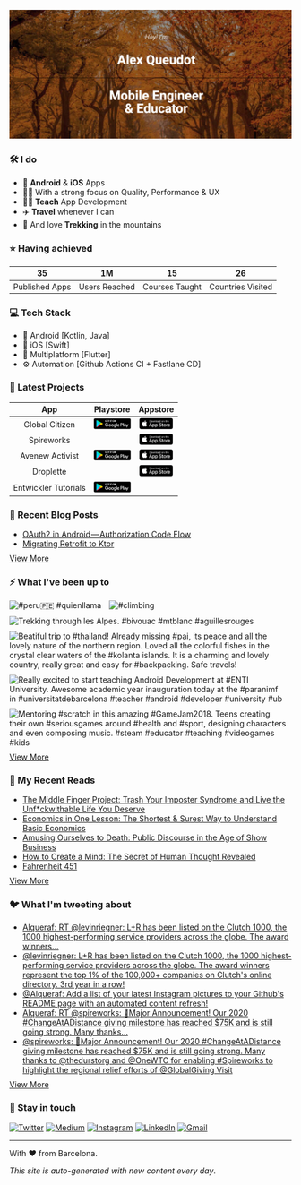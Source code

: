 ![banner](images/banner-cropped.jpg)

### 🛠 I do
- 📱 **Android** & **iOS** Apps
- 👨‍💻 With a strong focus on Quality, Performance & UX
- 👨‍🏫 **Teach** App Development
- ✈️ **Travel** whenever I can
- 💚 And love **Trekking** in the mountains

### ⭐️ Having achieved

| 35 | 1M | 15 | 26 |
| :-: | :-: | :-: | :-: |
| Published Apps | Users Reached | Courses Taught | Countries Visited |

### 💻 Tech Stack
- 🤖 Android [Kotlin, Java]
- 🍎 iOS [Swift]
- 📱 Multiplatform [Flutter]
- ⚙️ Automation [Github Actions CI + Fastlane CD]

### 📱 Latest Projects

| App | Playstore | Appstore |
| :-: | :-: | :-: |
| Global Citizen | <a href="https://play.google.com/store/apps/details?id=lr.globalcitizen.com"><img height = "20px" src="images/playstore.png"/></a> | <a href="https://apps.apple.com/us/app/global-citizen-take-action/id990655529"><img height = "20px" src="images/appstore.png"/></a> |
| Spireworks |  | <a href="https://apps.apple.com/us/app/spireworks/id1372884614"><img height = "20px" src="images/appstore.png"/></a> |
| Avenew Activist | <a href="https://play.google.com/store/apps/details?id=org.avenew.activist"><img height = "20px" src="images/playstore.png"/></a> | <a href="https://apps.apple.com/us/app/avenew-activist/id1529797327"><img height = "20px" src="images/appstore.png"/></a> |
| Droplette |  | <a href="https://apps.apple.com/py/app/droplette/id1535102177"><img height = "20px" src="images/appstore.png"/></a> |
| Entwickler Tutorials | <a href="https://play.google.com/store/apps/details?id=de.entwickler.tutorials.app"><img height = "20px" src="images/playstore.png"/></a> |  |

### 📕 Recent Blog Posts
<!-- BLOG-POST-LIST:START -->
- [OAuth2 in Android — Authorization Code Flow](https://medium.com/l-r-engineering/oauth2-in-android-authorization-code-flow-ffc4355dd473?source=rss-18ecf9ef4d5b------2)
- [Migrating Retrofit to Ktor](https://medium.com/l-r-engineering/migrating-retrofit-to-ktor-93bdaf58d7d4?source=rss-18ecf9ef4d5b------2)
<!-- BLOG-POST-LIST:END -->
<p style="margin-top:-5px">
        <a href="https://medium.com/@alqueraf">View More</a>
</p>

### ⚡️ What I've been up to
<!-- INSTAGRAM-FEED:START -->
<p><img width="250px" src="https://instagram.fiev22-1.fna.fbcdn.net/v/t51.2885-15/sh0.08/e35/c180.0.1080.1080a/s640x640/134741911_3550164045078801_496483062783369485_n.jpg?_nc_ht=instagram.fiev22-1.fna.fbcdn.net&_nc_cat=109&_nc_ohc=J_i6EPuCzEoAX8DcnEj&tp=1&oh=57609fb22b2a722cb396d3995de503f7&oe=602BEF66" alt="#peru🇵🇪  #quienllama" style="padding-right:10px;padding-bottom:10px" /> <img width="250px" src="https://instagram.fiev22-2.fna.fbcdn.net/v/t51.2885-15/sh0.08/e35/c315.0.810.810a/s640x640/134835069_395271954906995_554156271251983796_n.jpg?_nc_ht=instagram.fiev22-2.fna.fbcdn.net&_nc_cat=111&_nc_ohc=jXkrdRuPqzAAX-KSqfG&tp=1&oh=9a53f14b1a71ab5656e43ace3ae29a0f&oe=602AABEB" alt="#climbing" style="padding-right:10px;padding-bottom:10px" /> <img width="250px" src="https://instagram.fiev22-1.fna.fbcdn.net/v/t51.2885-15/sh0.08/e35/s640x640/114581420_329866848037409_3165778290244745196_n.jpg?_nc_ht=instagram.fiev22-1.fna.fbcdn.net&_nc_cat=105&_nc_ohc=rPXFF3ca694AX8O-9di&tp=1&oh=b860462398df65f5139a5938e5ce159e&oe=602ACB87" alt="Trekking through les Alpes.  #bivouac  #mtblanc  #aguillesrouges" style="padding-right:10px;padding-bottom:10px" /> <img width="250px" src="https://instagram.fiev22-2.fna.fbcdn.net/v/t51.2885-15/sh0.08/e35/s640x640/50659791_115686899539189_4155358141532017584_n.jpg?_nc_ht=instagram.fiev22-2.fna.fbcdn.net&_nc_cat=101&_nc_ohc=rbeUzIQ8bu0AX8ZCL37&tp=1&oh=8e65701a0dff9953837f04517c579e9a&oe=602A9BB8" alt="Beatiful trip to  #thailand! Already missing  #pai, its peace and all the lovely nature of the northern region. Loved all the colorful fishes in the crystal clear waters of the  #kolanta islands. It is a charming and lovely country, really great and easy for  #backpacking.  Safe travels!" style="padding-right:10px;padding-bottom:10px" /> <img width="250px" src="https://instagram.fiev22-2.fna.fbcdn.net/v/t51.2885-15/e35/c236.0.608.608a/42653029_2058615494449795_4125159065197996634_n.jpg?_nc_ht=instagram.fiev22-2.fna.fbcdn.net&_nc_cat=107&_nc_ohc=B9ze1VzgMUsAX_U63Wu&tp=1&oh=430299ca2c8d24113a8c9174334895d9&oe=60297D23" alt="Really excited to start teaching Android Development at  #ENTI University. Awesome academic year inauguration today at the  #paranimf in  #universitatdebarcelona   #teacher  #android  #developer  #university  #ub" style="padding-right:10px;padding-bottom:10px" /> <img width="250px" src="https://instagram.fiev22-2.fna.fbcdn.net/v/t51.2885-15/sh0.08/e35/s640x640/42169570_2220304901628496_3212191554685421790_n.jpg?_nc_ht=instagram.fiev22-2.fna.fbcdn.net&_nc_cat=104&_nc_ohc=BGpal2GSY5EAX9S5H-T&tp=1&oh=7eb0946141f71ec1a58475a24f907542&oe=600392B5" alt="Mentoring  #scratch in this amazing  #GameJam2018. Teens creating their own  #seriousgames around  #health and  #sport, designing characters and even composing music.   #steam  #educator  #teaching  #videogames  #kids" style="padding-right:10px;padding-bottom:10px" /> </p>
<!-- INSTAGRAM-FEED:END -->
<p style="margin-top:-15px">
        <a href="https://instagram.com/alqueraf">View More</a>
</p>

### 📖 My Recent Reads
<!-- GOODREADS:START -->
- [The Middle Finger Project: Trash Your Imposter Syndrome and Live the Unf*ckwithable Life You Deserve](https://www.goodreads.com/review/show/3546824765?utm_medium=api&utm_source=rss)
- [Economics in One Lesson: The Shortest & Surest Way to Understand Basic Economics](https://www.goodreads.com/review/show/3324987322?utm_medium=api&utm_source=rss)
- [Amusing Ourselves to Death: Public Discourse in the Age of Show Business](https://www.goodreads.com/review/show/2968197244?utm_medium=api&utm_source=rss)
- [How to Create a Mind: The Secret of Human Thought Revealed](https://www.goodreads.com/review/show/2788723762?utm_medium=api&utm_source=rss)
- [Fahrenheit 451](https://www.goodreads.com/review/show/3194911091?utm_medium=api&utm_source=rss)
<!-- GOODREADS:END -->
<p style="margin-top:-5px">
        <a href="https://www.goodreads.com/user/show/40277231-alex-queudot">View More</a>
</p>

### 🐦 What I'm tweeting about
<!-- TWITTER:START -->
- [Alqueraf: RT @levinriegner: L+R has been listed on the Clutch 1000, the 1000 highest-performing service providers across the globe. The award winners…](https://rss.app/articles/cb4e791f6f6d729c074351566bd3a7c508111d6e3e33a3f4c7f0861cca9573c6f60ab61368dbda6efaa66c7cde11069368dd60e3c6117c)
- [@levinriegner: L+R has been listed on the Clutch 1000, the 1000 highest-performing service providers across the globe. The award winners represent the top 1% of the 100,000+ companies on Clutch's online directory. 3rd year in a row!](https://rss.app/articles/cb4e791f6f6d729c074351566bd3a7c508111d6e133aa4e8ccf08e1f828862d5ad0cb15d2d9d9d77f2a16e7bd7170e9664d16de3c1127215823dcd)
- [@Alqueraf: Add a list of your latest Instagram pictures to your Github's README page with an automated content refresh!](https://rss.app/articles/cb4e791f6f6d729c074351566bd3a7c508111d6e3e33a3f4c7f0861cca9573c6f60ab61368dbda6df7a46e7adb1d069262d16be7c5117c)
- [Alqueraf: RT @spireworks: 📣Major Announcement! Our 2020 #ChangeAtADistance giving milestone has reached $75K and is still going strong.  Many thanks…](https://rss.app/articles/cb4e791f6f6d729c074351566bd3a7c508111d6e3e33a3f4c7f0861cca9573c6f60ab61368dbda6cf7a3627fd8120e9166dc6fe2cb147b)
- [@spireworks: 📣Major Announcement! Our 2020 #ChangeAtADistance giving milestone has reached $75K and is still going strong. Many thanks to @thedurstorg and @OneWTC for enabling #Spireworks to highlight the regional relief efforts of @GlobalGiving Visit](https://rss.app/articles/cb4e791f6f6d729c074351566bd3a7c508111d6e0c2fbbf3c7f588088e9528d4f61eb1492ac7df6bf7a1637ad61c0c9667d76fe6c1107c178d)
<!-- TWITTER:END -->
<p style="margin-top:-5px">
        <a href="https://twitter.com/alqueraf">View More</a>
</p>

### 💬 Stay in touch
<p>
        <a href="https://twitter.com/alqueraf" target="_blank"><img alt="Twitter"
                        src="https://img.shields.io/badge/twitter-%231DA1F2.svg?&style=for-the-badge&logo=twitter&logoColor=white" /></a>
        <a href="https://medium.com/@alqueraf" target="_blank"><img alt="Medium"
                        src="https://img.shields.io/badge/medium-%2312100E.svg?&style=for-the-badge&logo=medium&logoColor=white" /></a>
        <a href="https://www.instagram.com/alqueraf" target="_blank"><img alt="Instagram"
                        src="https://img.shields.io/badge/instagram-%23E4405F.svg?&style=for-the-badge&logo=instagram&logoColor=white" /></a>
        <a href="https://www.linkedin.com/in/alexqueudot" target="_blank"><img alt="LinkedIn"
                        src="https://img.shields.io/badge/linkedin-%230077B5.svg?&style=for-the-badge&logo=linkedin&logoColor=white" /></a>
        <a href="mailto:alqueraf@gmail.com" target="_blank"><img alt="Gmail"
                        src="https://img.shields.io/badge/Gmail-D14836?style=for-the-badge&logo=gmail&logoColor=white" /></a>
</p>

---
With ❤️ from Barcelona.

*This site is auto-generated with new content every day*.